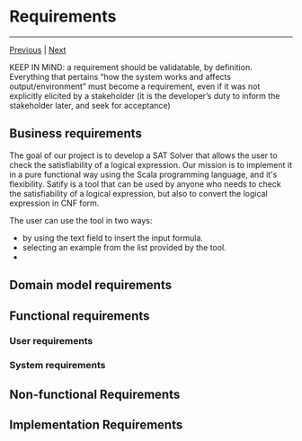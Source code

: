 # Requirements

---
[Previous](1-methodology.md) | [Next](3-architectural-design.md)


KEEP IN MIND: a requirement should be validatable, by definition.
Everything that pertains “how the system works and affects
output/environment” must become a requirement, even if it was not explicitly
elicited by a stakeholder (it is the developer’s duty to inform the stakeholder
later, and seek for acceptance)

## Business requirements 

The goal of our project is to develop a SAT Solver that allows the user to check the satisfiability of a logical expression.
Our mission is to implement it in a pure functional way using the Scala programming language, and it's flexibility.
Satify is a tool that can be used by anyone who needs to check the satisfiability of a logical expression, but also to convert 
the logical expression in CNF form.

The user can use the tool in two ways:
- by using the text field to insert the input formula.
- selecting an example from the list provided by the tool.
-


## Domain model requirements

## Functional requirements 

### User requirements

### System requirements

## Non-functional Requirements

## Implementation Requirements

